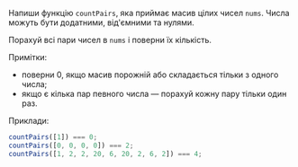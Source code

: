 Напиши функцію `countPairs`, яка приймає масив цілих чисел `nums`. Числа можуть бути додатними, від'ємними та нулями.

Порахуй всі пари чисел в `nums` і поверни їх кількість.

Примітки:

- поверни 0, якщо масив порожній або складається тільки з одного числа;
- якщо є кілька пар певного числа — порахуй кожну пару тільки один раз.

Приклади:

```javascript
countPairs([1]) === 0;
countPairs([0, 0, 0, 0]) === 2;
countPairs([1, 2, 2, 20, 6, 20, 2, 6, 2]) === 4;
```
